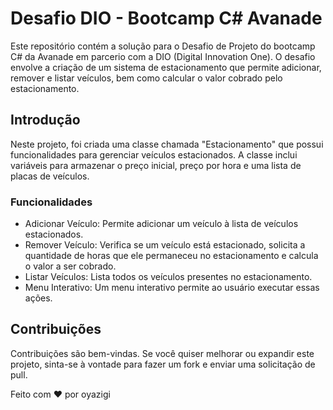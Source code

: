 # Desafio DIO - Bootcamp C# Avanade

Este repositório contém a solução para o Desafio de Projeto do bootcamp C# da Avanade em parcerio com a DIO (Digital Innovation One). O desafio envolve a criação de um sistema de estacionamento que permite adicionar, remover e listar veículos, bem como calcular o valor cobrado pelo estacionamento.

## Introdução

Neste projeto, foi criada uma classe chamada "Estacionamento" que possui funcionalidades para gerenciar veículos estacionados. A classe inclui variáveis para armazenar o preço inicial, preço por hora e uma lista de placas de veículos.

### Funcionalidades

- Adicionar Veículo: Permite adicionar um veículo à lista de veículos estacionados.
- Remover Veículo: Verifica se um veículo está estacionado, solicita a quantidade de horas que ele permaneceu no estacionamento e calcula o valor a ser cobrado.
- Listar Veículos: Lista todos os veículos presentes no estacionamento.
- Menu Interativo: Um menu interativo permite ao usuário executar essas ações.

## Contribuições

Contribuições são bem-vindas. Se você quiser melhorar ou expandir este projeto, sinta-se à vontade para fazer um fork e enviar uma solicitação de pull.

Feito com ❤️ por oyazigi
